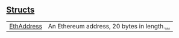 
[Structs](./core-starknet-eth_address-structs.md)
 ---
| | |
|:---|:---|
| [EthAddress](./core-starknet-eth_address-EthAddress.md) | An Ethereum address, 20 bytes in length.[...](./core-starknet-eth_address-EthAddress.md) |
